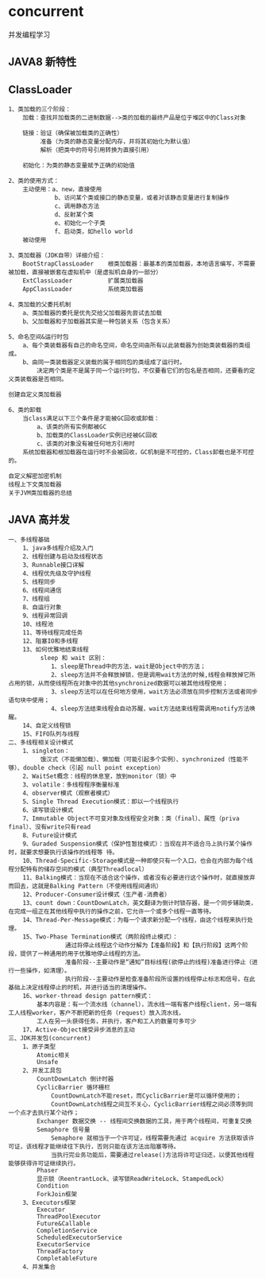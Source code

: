 # concurrent
并发编程学习
## JAVA8 新特性 ##

## ClassLoader ##
    1、类加载的三个阶段：
        加载：查找并加载类的二进制数据-->类的加载的最终产品是位于堆区中的Class对象
        
        链接：验证（确保被加载类的正确性）
             准备（为类的静态变量分配内存，并将其初始化为默认值）
             解析（把类中的符号引用转换为直接引用）
             
        初始化：为类的静态变量赋予正确的初始值
        
    2、类的使用方式：
        主动使用：a、new，直接使用
                 b、访问某个类或接口的静态变量，或者对该静态变量进行复制操作
                 c、调用静态方法
                 d、反射某个类
                 e、初始化一个子类
                 f、启动类，如hello world
        被动使用
    
    3、类加载器（JDK自带）详细介绍：
        BootStrapClassLoader    根类加载器：最基本的类加载器，本地语言编写，不需要被加载，直接被嵌套在虚拟机中（是虚拟机自身的一部分）
        ExtClassLoader          扩展类加载器
        AppClassLoader          系统类加载器
        
    4、类加载的父委托机制
        a、类加载器的委托是优先交给父加载器先尝试去加载
        b、父加载器和子加载器其实是一种包装关系（包含关系）
        
    5、命名空间&运行时包
        a、每个类装载器有自己的命名空间，命名空间由所有以此装载器为创始类装载器的类组成。
        b、由同一类装载器定义装载的属于相同包的类组成了运行时。
            决定两个类是不是属于同一个运行时包，不仅要看它们的包名是否相同，还要看的定义类装载器是否相同。
            
    创建自定义类加载器
    
    6、类的卸载
        当class满足以下三个条件是才能被GC回收或卸载：   
            a、该类的所有实例都被GC
            b、加载类的ClassLoader实例已经被GC回收
            c、该类的对象没有被任何地方引用时
        系统加载器和根加载器在运行时不会被回收，GC机制是不可控的，Class卸载也是不可控的。
        
    自定义解密加密机制
    线程上下文类加载器
    关于JVM类加载器的总结

## JAVA 高并发 ##
    一、多线程基础
        1、java多线程介绍及入门
        2、线程创建与启动及线程状态
        3、Runnable接口详解
        4、线程优先级及守护线程
        5、线程同步
        6、线程间通信
        7、线程组
        8、自运行对象
        9、线程异常回调
        10、线程池
        11、等待线程完成任务
        12、阻塞IO和多线程
        13、如何优雅地结束线程
             sleep 和 wait 区别：
                1、sleep是Thread中的方法，wait是Object中的方法；
                2、sleep方法并不会释放掉锁，但是调用wait方法的时候,线程会释放掉它所占用的锁，从而使线程所在对象中的其他synchronized数据可以被其他线程使用；
                3、sleep方法可以在任何地方使用，wait方法必须放在同步控制方法或者同步语句块中使用；
                4、sleep方法结束线程会自动苏醒，wait方法结束线程需调用notify方法唤醒。
        14、自定义线程锁
        15、FIFO队列与线程
    二、多线程相关设计模式
        1、singleton：
             饿汉式（不能懒加载）、懒加载（可能引起多个实例）、synchronized（性能不够）、double check（引起 null point exception）
        2、WaitSet概念：线程的休息室，放到monitor（锁）中
        3、volatile：多线程程序衡量标准
        4、observer模式（观察者模式）
        5、Single Thread Execution模式：即以一个线程执行
        6、读写锁设计模式 
        7、Immutable Object不可变对象及线程安全对象：类（final）、属性（priva final）、没有write只有read
        8、Future设计模式
        9、Guraded Suspension模式（保护性暂挂模式）：当现在并不适合马上执行某个操作时，就要求想要执行该操作的线程等 待。
        10、Thread-Specific-Storage模式是一种即使只有一个入口，也会在内部为每个线程分配特有的储存空间的模式（典型Threadlocal）
        11、Balking模式：当现在不适合这个操作，或者没有必要进行这个操作时，就直接放弃而回去，这就是Balking Pattern（不使用线程间通讯）
        12、Producer-Consumer设计模式（生产者-消费者）
        13、count down：CountDownLatch，英文翻译为倒计时锁存器，是一个同步辅助类，在完成一组正在其他线程中执行的操作之前，它允许一个或多个线程一直等待。
        14、Thread-Per-Message模式：为每一个请求新分配一个线程，由这个线程来执行处理。
        15、Two-Phase Termination模式（两阶段终止模式）：
                    通过将停止线程这个动作分解为【准备阶段】和【执行阶段】这两个阶段，提供了一种通用的用于优雅地停止线程的方法。
                    准备阶段--主要动作是“通知”目标线程(欲停止的线程)准备进行停止（进行一些操作，如清理）。
                    执行阶段--主要动作是检查准备阶段所设置的线程停止标志和信号，在此基础上决定线程停止的时机，并进行适当的清理操作。
        16、worker-thread design pattern模式：
            基本内容是：有一个流水线（channel），流水线一端有客户线程client，另一端有工人线程worker，客户不断把新的任务（request）放入流水线，
            工人在另一头获得任务，并执行，客户和工人的数量可多可少
        17、Active-Object接受异步消息的主动
    三、JDK并发包(concurrent)
        1、原子类型
            Atomic相关
            Unsafe
        2、并发工具包
            CountDownLatch 倒计时器
            CyclicBarrier 循环栅栏
                CountDownLatch不能reset，而CyclicBarrier是可以循环使用的；
                CountDownLatch线程之间互不关心，CyclicBarrier线程之间必须等到同一个点才去执行某个动作；
            Exchanger 数据交换 -- 线程间交换数据的工具，用于两个线程间，可重复交换
            Semaphore 信号量
                Semaphore 就相当于一个许可证，线程需要先通过 acquire 方法获取该许可证，该线程才能继续往下执行，否则只能在该方法出阻塞等待。
                当执行完业务功能后，需要通过release()方法将许可证归还，以便其他线程能够获得许可证继续执行。
            Phaser
            显示锁（ReentrantLock、读写锁ReadWriteLock、StampedLock）
            Condition
            ForkJoin框架
        3、Executors框架
            Executor
            ThreadPoolExecutor
            Future&Callable
            CompletionService
            ScheduledExecutorService
            ExecutorService
            ThreadFactory
            CompletableFuture
        4、并发集合

        